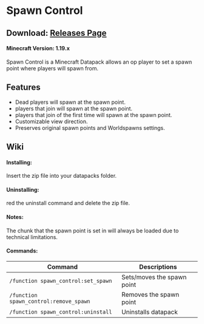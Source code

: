 # Spawn Control
## Download: [Releases Page](https://github.com/DominoWWW/Spawn-Control/releases)
#### Minecraft Version: 1.19.x
Spawn Control is a Minecraft Datapack allows an op player to set a spawn point where players will spawn from.
## Features
- Dead players will spawn at the spawn point.
- players that join will spawn at the spawn point.
- players that join of the first time will spawn at the spawn point.
- Customizable view direction.
- Preserves original spawn points and Worldspawns settings.

## Wiki
#### Installing:
Insert the zip file into your datapacks folder.

#### Uninstalling:
red the uninstall command and delete the zip file.

#### Notes:
The chunk that the spawn point is set in will always be loaded due to technical limitations.

#### Commands:
| Command | Descriptions |
| --- | --- |
| ```/function spawn_control:set_spawn``` | Sets/moves the spawn point |
| ```/function spawn_control:remove_spawn``` | Removes the spawn point |
| ```/function spawn_control:uninstall``` | Uninstalls datapack |
